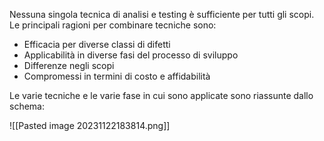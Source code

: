 Nessuna singola tecnica di analisi e testing è sufficiente per tutti gli scopi.
Le principali ragioni per combinare tecniche sono:
- Efficacia per diverse classi di difetti
- Applicabilità in diverse fasi del processo di sviluppo
- Differenze negli scopi
- Compromessi in termini di costo e affidabilità

Le varie tecniche e le varie fase in cui sono applicate sono riassunte dallo schema:

![[Pasted image 20231122183814.png]]

